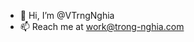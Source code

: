 - 👋 Hi, I’m @VTrngNghia
- 📫 Reach me at work@trong-nghia.com

<!---
VTrngNghia/VTrngNghia is a ✨ special ✨ repository because its `README.md` (this file) appears on your GitHub profile.
You can click the Preview link to take a look at your changes.
--->
